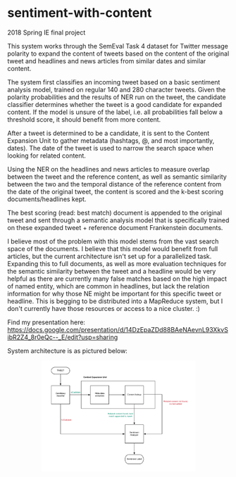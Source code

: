 # sentiment-with-content
2018 Spring IE final project

This system works through the SemEval Task 4 dataset for Twitter message polarity to expand the content of tweets based on the content of the original tweet and headlines and news articles from similar dates and similar content.

The system first classifies an incoming tweet based on a basic sentiment analysis model, trained on regular 140 and 280 character tweets. Given the polarity probabilities and the results of NER run on the tweet, the candidate classifier determines whether the tweet is a good candidate for expanded content. If the model is unsure of the label, i.e. all probabilities fall below a threshold score, it should benefit from more content.

After a tweet is determined to be a candidate, it is sent to the Content Expansion Unit to gather metadata (hashtags, @, and most importantly, dates). The date of the tweet is used to narrow the search space when looking for related content.

Using the NER on the headlines and news articles to measure overlap between the tweet and the reference content, as well as semantic similarity between the two and the temporal distance of the reference content from the date of the original tweet, the content is scored and the k-best scoring documents/headlines kept. 

The best scoring (read: best match) document is appended to the original tweet and sent through a semantic analysis model that is specifically trained on these expanded tweet + reference document Frankenstein documents. 

I believe most of the problem with this model stems from the vast search space of the documents. I believe that this model would benefit from full articles, but the current architecture isn't set up for a parallelized task. Expanding this to full documents, as well as more evaluation techniques for the semantic similarity between the tweet and a headline would be very helpful as there are currently many false matches based on the high impact of named entity, which are common in headlines, but lack the relation information for why those NE might be important for this specific tweet or headline. This is begging to be distributed into a MapReduce system, but I don't currently have those resources or access to a nice cluster. :)

Find my presentation here: https://docs.google.com/presentation/d/14DzEpaZDd88BAeNAevnL93XkvSibR2Z4_8r0eQc--_E/edit?usp=sharing

System architecture is as pictured below:
<p align="center">
  <img src="sentiment_full_architechture - Page 1.png" width="350"/>
</p>
